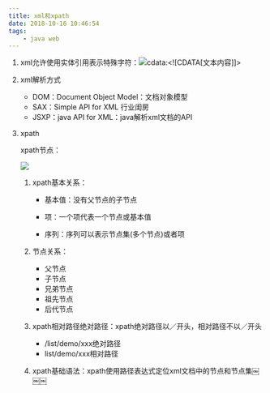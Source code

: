 ```yaml
---
title: xml和xpath
date: 2018-10-16 10:46:54
tags:
	- java web
---
```


1. xml允许使用实体引用表示特殊字符：![][image-1]cdata:\<![CDATA[文本内容]]\>

2. xml解析方式

   - DOM：Document Object Model：文档对象模型
   - SAX：Simple API for XML 行业闺房
   - JSXP：java API for XML：java解析xml文档的API

3. xpath

   xpath节点：

   ![][image-2]

   1. xpath基本关系：

	  - 基本值：没有父节点的子节点

	  - 项：一个项代表一个节点或基本值

	  - 序列：序列可以表示节点集(多个节点)或者项

   2. 节点关系：

	  - 父节点
	  - 子节点
	  - 兄弟节点
	  - 祖先节点
	  - 后代节点

   3. xpath相对路径绝对路径：xpath绝对路径以／开头，相对路径不以／开头

	  - /list/demo/xxx绝对路径
	  - list/demo/xxx相对路径

   4. xpath基础语法：xpath使用路径表达式定位xml文档中的节点和节点集￼￼￼

[image-1]:	https://ws1.sinaimg.cn/mw690/6bdd7ec4gy1fw9vgdb3ecj20yi0aedjr.jpg
[image-2]:	https://ws1.sinaimg.cn/mw690/6bdd7ec4gy1fw9wvumyntj214a0hwaoo.jpg